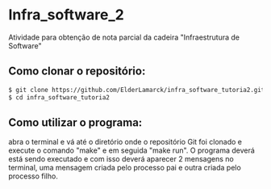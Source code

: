# Infra_software_2
Atividade para obtenção de nota parcial da cadeira "Infraestrutura de Software"

## Como clonar o repositório:
```bash
$ git clone https://github.com/ElderLamarck/infra_software_tutoria2.git
$ cd infra_software_tutoria2
```

## Como utilizar o programa:
abra o terminal e vá até o diretório onde o repositório Git foi clonado e execute o comando "make" e em seguida "make run". O programa deverá está sendo executado e com isso deverá aparecer 2 mensagens no terminal, uma mensagem criada pelo processo pai e outra criada pelo processo filho.
